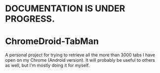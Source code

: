 # DOCUMENTATION IS UNDER PROGRESS.
# ChromeDroid-TabMan
A personal project for trying to retrieve all the more than 3000 tabs I have open on my Chrome (Android version). It will probably be useful to others as well, but I'm mostly doing it for myself.
